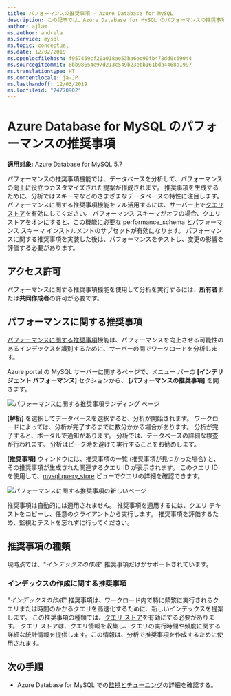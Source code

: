 ```yaml
---
title: パフォーマンスの推奨事項 - Azure Database for MySQL
description: この記事では、Azure Database for MySQL のパフォーマンスの推奨事項機能について説明します。
author: ajlam
ms.author: andrela
ms.service: mysql
ms.topic: conceptual
ms.date: 12/02/2019
ms.openlocfilehash: f957459cf20a018ae53ba6ec90fb478dd0c69044
ms.sourcegitcommit: 6bb98654e97d213c549b23ebb161bda4468a1997
ms.translationtype: HT
ms.contentlocale: ja-JP
ms.lasthandoff: 12/03/2019
ms.locfileid: "74770902"
---
```

# <a name="performance-recommendations-in-azure-database-for-mysql"></a>Azure Database for MySQL のパフォーマンスの推奨事項

**適用対象:** Azure Database for MySQL 5.7

パフォーマンスの推奨事項機能では、データベースを分析して、パフォーマンスの向上に役立つカスタマイズされた提案が作成されます。 推奨事項を生成するために、分析ではスキーマなどのさまざまなデータベースの特性に注目します。 パフォーマンスに関する推奨事項機能をフル活用するには、サーバー上で[クエリ ストア](concepts-query-store.md)を有効にしてください。 パフォーマンス スキーマがオフの場合、クエリ ストアをオンにすると、この機能に必要な performance_schema とパフォーマンス スキーマ インストルメントのサブセットが有効になります。 パフォーマンスに関する推奨事項を実装した後は、パフォーマンスをテストし、変更の影響を評価する必要があります。

## <a name="permissions"></a>アクセス許可

パフォーマンスに関する推奨事項機能を使用して分析を実行するには、**所有者**または**共同作成者**の許可が必要です。

## <a name="performance-recommendations"></a>パフォーマンスに関する推奨事項

[パフォーマンスに関する推奨事項](concepts-performance-recommendations.md)機能は、パフォーマンスを向上させる可能性のあるインデックスを識別するために、サーバーの間でワークロードを分析します。

Azure portal の MySQL サーバーに関するページで、メニュー バーの **[インテリジェント パフォーマンス]** セクションから、 **[パフォーマンスの推奨事項]** を開きます。

![パフォーマンスに関する推奨事項ランディング ページ](./media/concepts-performance-recommendations/performance-recommendations-page.png)

**[解析]** を選択してデータベースを選択すると、分析が開始されます。 ワークロードによっては、分析が完了するまでに数分かかる場合があります。 分析が完了すると、ポータルで通知があります。 分析では、データベースの詳細な検査が行われます。 分析はピーク時を避けて実行することをお勧めします。

**[推奨事項]** ウィンドウには、推奨事項の一覧 (推奨事項が見つかった場合) と、その推奨事項が生成された関連するクエリ ID が表示されます。 このクエリ ID を使用して、[mysql.query_store](concepts-query-store.md#mysqlquery_store) ビューでクエリの詳細を確認できます。

![パフォーマンスに関する推奨事項の新しいページ](./media/concepts-performance-recommendations/performance-recommendations-result.png)

推奨事項は自動的には適用されません。 推奨事項を適用するには、クエリ テキストをコピーし、任意のクライアントから実行します。 推奨事項を評価するため、監視とテストを忘れずに行ってください。

## <a name="recommendation-types"></a>推奨事項の種類

現時点では、"*インデックスの作成*" 推奨事項だけがサポートされています。

### <a name="create-index-recommendations"></a>インデックスの作成に関する推奨事項

"*インデックスの作成*" 推奨事項は、ワークロード内で特に頻繁に実行されるクエリまたは時間のかかるクエリを高速化するために、新しいインデックスを提案します。 この推奨事項の種類では、[クエリ ストア](concepts-query-store.md)を有効にする必要があります。 クエリ ストアは、クエリ情報を収集し、クエリの実行時間や頻度に関する詳細な統計情報を提供します。この情報は、分析で推奨事項を作成するために使用されます。

## <a name="next-steps"></a>次の手順
- Azure Database for MySQL での[監視とチューニング](concepts-monitoring.md)の詳細を確認する。